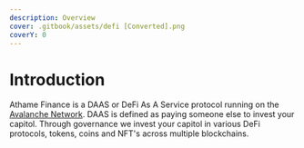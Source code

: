 ```yaml
---
description: Overview
cover: .gitbook/assets/defi [Converted].png
coverY: 0
---
```


# Introduction

Athame Finance is a DAAS or DeFi As A Service protocol running on the [Avalanche Network](https://www.avax.network). DAAS is defined as paying someone else to invest your capitol. Through governance we invest your capitol in various DeFi protocols, tokens, coins and NFT's across multiple blockchains.
